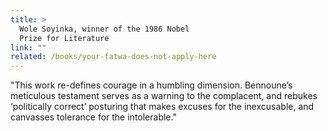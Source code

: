 ```yaml
---
title: >
  Wole Soyinka, winner of the 1986 Nobel
  Prize for Literature​​
link: ""
related: /books/your-fatwa-does-not-apply-here
---
```

<p>
	"This work re-defines courage in a humbling dimension. Bennoune’s meticulous testament serves as a warning to the complacent, and rebukes ‘politically correct’ posturing that makes excuses for the inexcusable, and canvasses tolerance for the intolerable."
</p>
